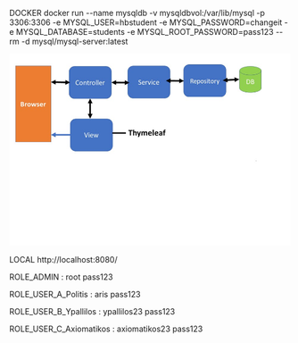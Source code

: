 
 DOCKER
docker run --name mysqldb -v mysqldbvol:/var/lib/mysql -p 3306:3306 -e MYSQL_USER=hbstudent -e MYSQL_PASSWORD=changeit -e MYSQL_DATABASE=students -e MYSQL_ROOT_PASSWORD=pass123 --rm -d mysql/mysql-server:latest

![Alt text](/architecture.jpg "Project")


LOCAL
http://localhost:8080/

ROLE_ADMIN : root   pass123

ROLE_USER_A_Politis : aris  pass123

ROLE_USER_B_Ypallilos :  ypallilos23  pass123

ROLE_USER_C_Axiomatikos : axiomatikos23 pass123

